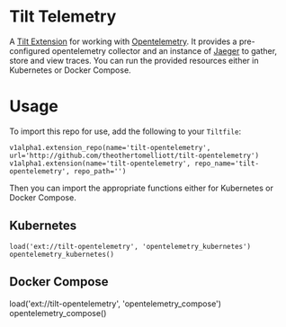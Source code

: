 # Tilt Telemetry

A [Tilt Extension](https://docs.tilt.dev/extensions.html) for working with [Opentelemetry](https://opentelemetry.io/).
It provides a pre-configured opentelemetry collector and an instance of [Jaeger](https://www.jaegertracing.io/) to gather, store and view traces.
You can run the provided resources either in Kubernetes or Docker Compose.

# Usage

To import this repo for use, add the following to your `Tiltfile`:

```
v1alpha1.extension_repo(name='tilt-opentelemetry', url='http://github.com/theothertomelliott/tilt-opentelemetry')
v1alpha1.extension(name='tilt-opentelemetry', repo_name='tilt-opentelemetry', repo_path='')
```

Then you can import the appropriate functions either for Kubernetes or Docker Compose.

## Kubernetes

```
load('ext://tilt-opentelemetry', 'opentelemetry_kubernetes')
opentelemetry_kubernetes()
```

## Docker Compose

load('ext://tilt-opentelemetry', 'opentelemetry_compose')
opentelemetry_compose()